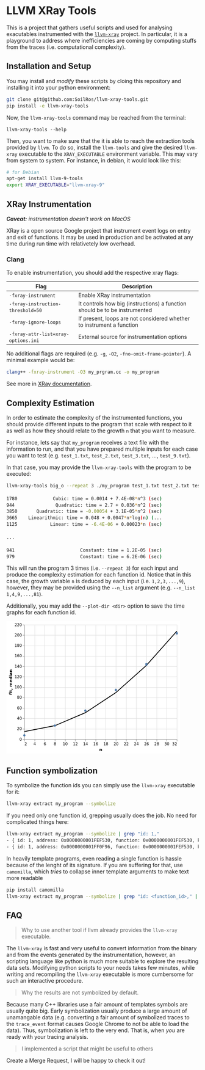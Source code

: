 # LLVM XRay Tools

This is a project that gathers useful scripts and used for analysing exacutables
instrumented with the [`llvm-xray`](https://llvm.org/docs/XRay.html) project.
In particular, it is a playground to address where inefficiencies are coming by
computing stuffs from the traces (i.e. computational complexity).

## Installation and Setup

You may install and _modify_ these scripts by cloing this repository and
installing it into your python environment:

```bash
git clone git@github.com:SoilRos/llvm-xray-tools.git
pip install -e llvm-xray-tools
```

Now, the `llvm-xray-tools` command may be reached from the terminal:

```
llvm-xray-tools --help
```

Then, you want to make sure that the it is able to reach the extraction
tools provided by `llvm`. To do so, install the `llvm-tools` and give the
desired `llvm-xray` executable to the `XRAY_EXECUTABLE` environment variable.
This may vary from system to system. For instance, in debian, it would look like
this:

```bash
# for Debian
apt-get install llvm-9-tools
export XRAY_EXECUTABLE="llvm-xray-9"
```

## XRay Instrumentation

_**Caveat:** instrumentation doesn't work on MacOS_


XRay is a open source Google project that instrument event logs on entry and
exit of functions. It may be used in production and be activated at any time
during run time with relativetely low overhead.


### Clang

To enable instrumentation, you should add the respective xray flags:

| Flag                                  | Description                                                                |
| ------------------------------------- | -------------------------------------------------------------------------- |
| `-fxray-instrument`                   | Enable XRay instrumentation                                                |
| `-fxray-instruction-threshold=50`     | It controls how big (instructions) a function should be to be instrumented |
| `-fxray-ignore-loops`                 | If present, loops are not considered whether to instrument a function      |
| `-fxray-attr-list=xray-options.ini`   | External source for instrumentation options                                |

No additional flags are required (e.g. `-g`, `-O2`, `-fno-omit-frame-pointer`).
A minimal example would be:

```bash
clang++ -fxray-instrument -O3 my_prgram.cc -o my_program
```

See more in [XRay documentation](https://llvm.org/docs/XRay.html).

## Complexity Estimation

In order to estimate the complexity of the instrumented functions, you should
provide different inputs to the program that scale with respect to it as well as
how they should relate to the growth `n` that you want to measure.

For instance, lets say that `my_program` receives a text file with the
information to run, and that you have prepared multiple inputs for each case you
want to test (e.g. `test_1.txt`, `test_2.txt`, `test_3.txt`, ..., `test_9.txt`).

In that case, you may provide the `llvm-xray-tools` with the program to be
executed:

```bash
llvm-xray-tools big_o --repeat 3 ./my_program test_1.txt test_2.txt test_3.txt ... test_9.txt

1780             Cubic: time = 0.0014 + 7.4E-08*n^3 (sec)
944               Quadratic: time = 2.7 + 0.036*n^2 (sec)
3850       Quadratic: time = -0.00054 + 3.1E-05*n^2 (sec)
3665    Linearithmic: time = 0.048 + 0.0047*n*log(n) (...
1125            Linear: time = -6.4E-06 + 0.00023*n (sec)

...

941                        Constant: time = 1.2E-05 (sec)
979                        Constant: time = 6.2E-06 (sec)
```

This will run the program 3 times (i.e. `--repeat 3`) for each input and produce
the complexity estimation for each function id. Notice that in this case, the
growth variable `n` is deduced by each input (i.e. `1,2,3,...,9`), however, they
may be provided using the `--n_list` argument (e.g. `--n_list 1,4,9,...,81`).

Additionally, you may add the `--plot-dir <dir>` option to save the time graphs
for each function id.

![complexity_plot](complexity_plot.png)

## Function symbolization

To symbolize the function ids you can simply use the `llvm-xray` executable for
it:

```bash
llvm-xray extract my_program --symbolize
```

If you need only one function id, grepping usually does the job. No need for
complicated things here:

```bash
llvm-xray extract my_program --symbolize | grep "id: 1,"
- { id: 1, address: 0x0000000001FEF530, function: 0x0000000001FEF530, kind: function-enter, always-instrument: false, function-name: main, version: 2 }
- { id: 1, address: 0x0000000001FF0F96, function: 0x0000000001FEF530, kind: function-exit, always-instrument: false, function-name: main, version: 2 }
```

In heavily template programs, even reading a single function is hassle because
of the lenght of its signature. If you are suffering for that, use `camomilla`,
which _tries_ to collapse inner template arguments to make text more readable

```bash
pip install camomilla
llvm-xray extract my_program --symbolize | grep "id: <function_id>," | camomilla
```

## FAQ

> Why to use another tool if llvm already provides the `llvm-xray` executable.

The `llvm-xray` is fast and very useful to convert information from the binary
and from the events generated by the instrumentation, however, an scripting
language like python is much more suitable to explore the resulting data sets.
Modifying python scripts to your needs takes few minutes, while writing and
recompiling the `llvm-xray` executable is more cumbersome for such an
interactive procedure.

> Why the results are not symbolized by default.

Because many C++ libraries use a fair amount of templates symbols are usually
quite big. Early symbolization usually produce a large amount of unamangable
data (e.g. converting a fair amount of symbolized traces to the `trace_event`
format causes Google Chrome to not be able to load the data). Thus,
symbolization is left to the very end. That is, when _you_ are ready with your
tracing analysis.

> I implemented a script that might be useful to others

Create a Merge Request, I will be happy to check it out!

